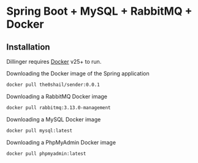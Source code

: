 # Spring Boot + MySQL + RabbitMQ + Docker

## Installation

Dillinger requires [Docker](https://www.docker.com/) v25+ to run.

Downloading the Docker image of the Spring application
```sh
docker pull the0shail/sender:0.0.1
```

Downloading a RabbitMQ Docker image
```sh
docker pull rabbitmq:3.13.0-management
```

Downloading a MySQL Docker image
```sh
docker pull mysql:latest
```

Downloading a PhpMyAdmin Docker image
```sh
docker pull phpmyadmin:latest
```

